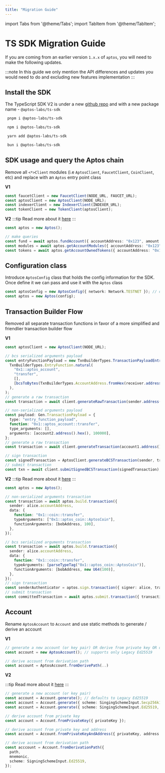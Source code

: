 ```yaml
---
title: "Migration Guide"
---
```


import Tabs from '@theme/Tabs';
import TabItem from '@theme/TabItem';

# TS SDK Migration Guide

If you are coming from an earlier version `1.x.x` of `aptos`, you will need to make the following updates.

:::note
In this guide we only mention the API differences and updates you would need to do and excluding new features implementation
:::

## Install the SDK

The TypeScript SDK V2 is under a new [github repo](https://github.com/aptos-labs/aptos-ts-sdk) and with a new package name - `@aptos-labs/ts-sdk`

<Tabs groupId="install-sdk">
  <TabItem value="pnpm" label="pnpm">

```bash
 pnpm i @aptos-labs/ts-sdk
```

  </TabItem>
  <TabItem value="npm" label="npm">

```bash
 npm i @aptos-labs/ts-sdk
```

  </TabItem>
  <TabItem value="yarn" label="yarn">

```bash
 yarn add @aptos-labs/ts-sdk
```

  </TabItem>
    <TabItem value="bun" label="bun">

```bash
 bun i @aptos-labs/ts-sdk
```

  </TabItem>
</Tabs>

## SDK usage and query the Aptos chain

Remove all `<*>Client` modules (i.e `AptosClient`, `FaucetClient`, `CoinClient`, etc) and replace with an `Aptos` entry point class

**V1**

```ts
const faucetClient = new FaucetClient(NODE_URL, FAUCET_URL);
const aptosClient = new AptosClient(NODE_URL);
const indexerClient = new IndexerClient(INDEXER_URL);
const tokenClient = new TokenClient(aptosClient);
```

**V2**
:::tip
Read more about it [here](./sdk-configuration.md)
:::

```ts
const aptos = new Aptos();

// make queries
const fund = await aptos.fundAccount({ accountAddress: "0x123", amount: 100 });
const modules = await aptos.getAccountModules({ accountAddress: "0x123" });
const tokens = await aptos.getAccountOwnedTokens({ accountAddress: "0x123" });
```

## Configuration class

Introduce `AptosConfig` class that holds the config information for the SDK. Once define it we can pass and use it with the `Aptos` class

```ts
const aptosConfig = new AptosConfig({ network: Network.TESTNET }); // default to devnet
const aptos = new Aptos(config);
```

## Transaction Builder Flow

Removed all separate transaction functions in favor of a more simplified and friendlier transaction builder flow

**V1**

```ts
const aptosClient = new AptosClient(NODE_URL);

// bcs serialized arguments payload
const entryFunctionPayload = new TxnBuilderTypes.TransactionPayloadEntryFunction(
  TxnBuilderTypes.EntryFunction.natural(
    "0x1::aptos_account",
    "transfer",
    [],
    [bcsToBytes(TxnBuilderTypes.AccountAddress.fromHex(receiver.address()))],
  ),
);
// generate a raw transaction
const transaction = await client.generateRawTransaction(sender.address(), entryFunctionPayload);

// non-serialized arguments payload
const payload: Gen.TransactionPayload = {
  type: "entry_function_payload",
  function: "0x1::aptos_account::transfer",
  type_arguments: [],
  arguments: [account2.address().hex(), 100000],
};
// generate a raw transaction
const transaction = await client.generateTransaction(account1.address(), payload);

// sign transaction
const signedTransaction = AptosClient.generateBCSTransaction(sender, transaction);
// submit transaction
const txn = await client.submitSignedBCSTransaction(signedTransaction);
```

**V2**
:::tip
Read more about it [here](./transaction-builder.md)
:::

```ts
const aptos = new Aptos();

// non-serialized arguments transaction
const transaction = await aptos.build.transaction({
  sender: alice.accountAddress,
  data: {
    function: "0x1::coin::transfer",
    typeArguments: ["0x1::aptos_coin::AptosCoin"],
    functionArguments: [bobAddress, 100],
  },
});

// bcs serialized arguments transaction
const transaction = await aptos.build.transaction({
  sender: alice.accountAddress,
  data: {
    function: "0x1::coin::transfer",
    typeArguments: [parseTypeTag("0x1::aptos_coin::AptosCoin")],
    functionArguments: [bobAddress, new U64(100)],
  },
});
// sign transaction
const senderAuthenticator = aptos.sign.transaction({ signer: alice, transaction });
// submit transaction
const committedTransaction = await aptos.submit.transaction({ transaction, senderAuthenticator });
```

## Account

Rename `AptosAccount` to `Account` and use static methods to generate / derive an account

**V1**

```ts
// generate a new account (or key pair) OR derive from private key OR derive from private key and address
const account = new AptosAccount(); // supports only Legacy Ed25519

// derive account from derivation path
const account = AptosAccount.fromDerivePath(..)
```

**V2**

:::tip
Read more about it [here](./account.md)
:::

```ts
// generate a new account (or key pair)
const account = Account.generate(); // defaults to Legacy Ed25519
const account = Account.generate({ scheme: SingingSchemeInput.Secp256k1 }); // Single Sender Secp256k1
const account = Account.generate({ scheme: SingingSchemeInput.Ed25519, legacy: false }); // Single Sender Ed25519

// derive account from private key
const account = Account.fromPrivateKey({ privateKey });

// derive account from private key and address
const account = Account.fromPrivateKeyAndAddress({ privateKey, address: accountAddress });

// derive account from derivation path
const acccount = Account.fromDerivationPath({
  path,
  mnemonic,
  scheme: SigningSchemeInput.Ed25519,
});
```
